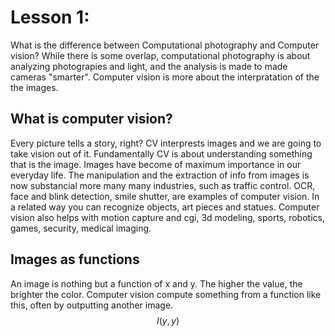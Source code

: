 # Lesson 1:

What is the difference between Computational photography and Computer vision? 
While there is some overlap, computational photography is about analyzing photograpies and light, and the analysis is made to made cameras "smarter". Computer vision is more about the interpratation of the the images. 

## What is computer vision? 
Every picture tells a story, right? CV interprests images and we are going to take vision out of it. 
Fundamentally CV is about understanding something that is the image. 
Images have become of maximum importance in our everyday life. The manipulation and the extraction of info from images is now substancial more many many industries, such as traffic control. 
OCR, face and blink detection, smile shutter, are examples of computer vision. In a related way you can recognize objects, art pieces and statues. Computer vision also helps with motion capture and cgi, 3d modeling, sports, robotics, games, security, medical imaging. 

## Images as functions
An image is nothing but a function of x and y. The higher the value, the brighter the color. Computer vision compute something from a function like this, often by outputting another image.
$$ I(y,y) $$